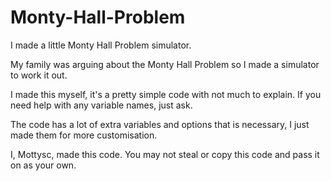 # Monty-Hall-Problem
I made a little Monty Hall Problem simulator. 

My family was arguing about the Monty Hall Problem so I made a simulator to work it out. 


I made this myself, it's a pretty simple code with not much to explain.
If you need help with any variable names, just ask. 

The code has a lot of extra variables and options that is necessary, I just made them for more customisation. 


I, Mottysc, made this code. You may not steal or copy this code and pass it on as your own. 
